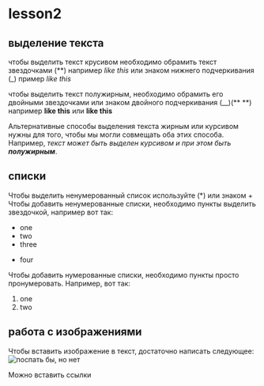 #  lesson2

## выделение текста

чтобы выделить текст крусивом необходимо  обрамить текст звездочками (**)  например  *like this* или знаком нижнего подчеркивания (_) пример _like this_

чтобы выделить текст полужирным, необходимо обрамить  его двойными звездочками или знаком двойного подчеркивания (__)(** **) например **like this**  или  __like  this__

Альтернативные способы выделения текста  жирным  или курсивом нужны  для того, чтобы мы могли совмещать оба этих  способа.  Например, _текст может быть выделен  курсивом  и при  этом быть **полужирным**_.



## списки

Чтобы выделить ненумерованный  список используйте (*) или знаком +
Чтобы добавить ненумерованные списки,  необходимо пункты выделить звездочкой, например вот так:
*  one
* two
* three
+ four


Чтобы добавить нумерованные списки, необходимо пункты просто пронумеровать. Например, вот так:
1. one
2. two



## работа с изображениями

Чтобы вставить изображение  в текст,  достаточно написать следующее: ![поспать бы, но нет](IMG_1109.jpg)

Можно вставить ссылки





